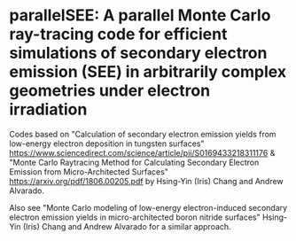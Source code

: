 # parallelSEE: A parallel Monte Carlo ray-tracing code for efficient simulations of secondary electron emission (SEE) in arbitrarily complex geometries under electron irradiation

Codes based on "Calculation of secondary electron emission yields from low-energy electron deposition in tungsten surfaces" https://www.sciencedirect.com/science/article/pii/S0169433218311176  & "Monte Carlo Raytracing Method for Calculating Secondary Electron Emission from Micro-Architected Surfaces" https://arxiv.org/pdf/1806.00205.pdf by Hsing-Yin (Iris) Chang and Andrew Alvarado.

Also see "Monte Carlo modeling of low-energy electron-induced secondary electron emission yields in micro-architected boron nitride surfaces" Hsing-Yin (Iris) Chang and Andrew Alvarado for a similar approach.
